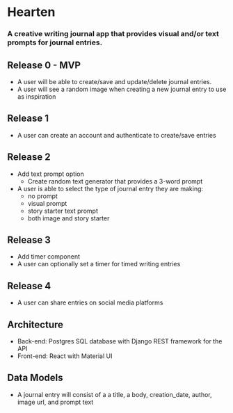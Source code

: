 # Hearten

### A creative writing journal app that provides visual and/or text prompts for journal entries.


## Release 0 - MVP
- A user will be able to create/save and update/delete journal entries.
- A user will see a random image when creating a new journal entry to use as inspiration


## Release 1
- A user can create an account and authenticate to create/save entries


## Release 2
- Add text prompt option
    * Create random text generator that provides a 3-word prompt
- A user is able to select the type of journal entry they are making:
    * no prompt
    * visual prompt
    * story starter text prompt
    * both image and story starter


## Release 3
- Add timer component
- A user can optionally set a timer for timed writing entries

## Release 4

- A user can share entries on social media platforms


## Architecture
- Back-end: Postgres SQL database with Django REST framework for the API 
- Front-end: React with Material UI

## Data Models
- A journal entry will consist of a a title, a body, creation_date, author, image url, and prompt text
